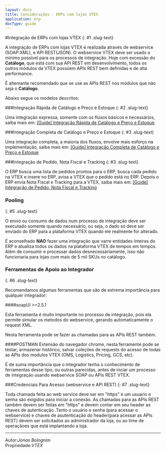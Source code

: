 ```yaml
---
layout: docs
title: Considerações - ERPs com lojas VTEX
application: erp
docType: guide
---
```


#Integração de ERPs com lojas VTEX
{: #1 .slug-text}

A integração de ERPs com lojas VTEX é realizada através de webservice (SOAP:XML), e API REST(JSON). O webservice VTEX deve ser usado o mínimo possível para os processos de integração. Hoje com excessão do **Catálogo**, que está com sua API REST em desenvolvimento, todos os outros módulos da VTEX possúem APIs REST bem definidas e de alta performance.

É altemante recomendado que se use as APIs REST nos módulos que não seja o **Catálogo**.

Abaixo segue os modelos descritos:

###Integração Rápida de Catálogo e Preço e Estoque
{: #2 .slug-text}

Uma integração expressa, somente com os fluxos básicos e necessários, saiba mais em: [[Guide] Integração Rápida de Catálogo e Preço e Estoque](http://lab.vtex.com/docs/integracao/guide/erp/catalogo-expresso/index.html)

###Integração Completa de Catálogo e Preço e Estoque
{: #3 .slug-text}

Uma integração completa, a maioria dos fluxos, envolve mais esforço na implementação, saiba mais em: [[Guide] Integração Completa de Catálogo e Preço e Estoque](http://lab.vtex.com/docs/integracao/guide/erp/catalogo-completo/index.html)

###Integração de Pedido, Nota Fiscal e Tracking
{: #3 .slug-text}

O ERP busca uma lista de pedidos prontos para o ERP, busca cada pedido na VTEX e insere no ERP, avisa a VTEX que o pedido está no ERP. Depois o ERP envia Nota Fiscal e Tracking para a VTEX, saiba mais em: [[Guide] Integração de Pedido, Nota Fiscal e Tracking](http://lab.vtex.com/docs/integracao/guide/erp/pedido-e-tracking/index.html)

### Pooling
{: #5 .slug-text}

O envio ou consumo de dados num processo de integração deve ser executado somente quando necessário, ou seja, o dado só deve ser enviado do ERP para a plataforma VTEX quando ele realmente for alterado.

É aconselhado **NAO** fazer uma integração que varre entidades inteiras do ERP e atualiza todos os dados na plataforma VTEX de tempos  em tempos. Além de consumir e processar dados desnecessáriamente, isso não funcionaria para lojas com mais de 5 mil SKUs no catálogo.


### Ferramentas de Apoio ao Integrador
{: #6 .slug-text}

Recomendamos algumas ferramentas que são de extrema importância para qualquer integrador:

####soapUI >=2.5.1

Esta ferramenta é muito importante no processo de integração, pois ela permite simular os metodos do webservice,
gerando automaticamente o request XML.

Nesta ferramenta pode se fazer as chamadas para as APIs REST também.

####POSTMAN
Extensão do navegador chrome, nesta ferramente pode se testar, armazenar histórico, salvar coleções de requests do acesso de todas as APIs dos modulos VTEX  (OMS, Logistics, Pricing, GCS, etc).

É de suma importância que o integrador tenha o conhecimento de ferramentas desse tipo, ou outras parecidas, antes de inciar um processo de integração usando webservice SOAP ou APIs REST VTEX.

###Credenciais Para Acesso (webservice e API REST)
{: #7 .slug-text}

Toda chamada feita ao web service deve ser em "https" e um usuario e senha são exigidos para iniciar a conexão. As chamadas para as APIs REST também devem ser feitas em "https" e devem conter em seu header as chaves de autenticação .Tanto o usuário e senha (para acessar o webservice) e chaves de asutenticação do header(para acessar as APIs REST) devem ser solicitados ao administrador da loja, ou ao time de operaçãoes que está implantando a loja.


---

Autor:_Jonas Bolognim_  
Propriedade:_VTEX_